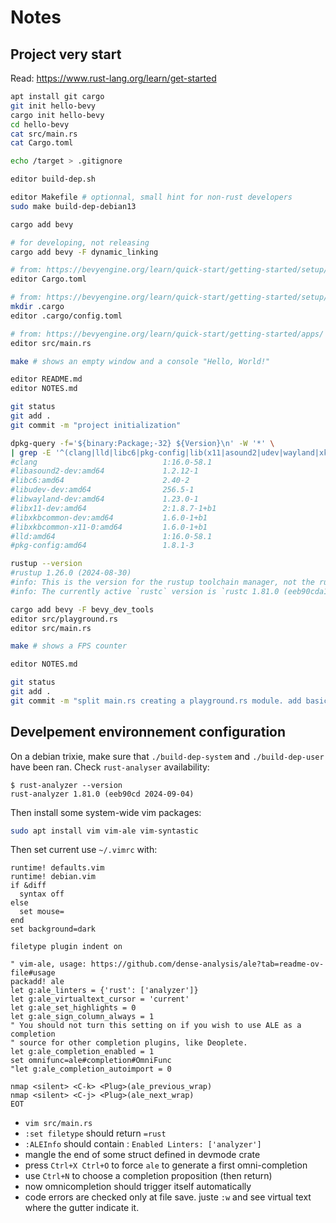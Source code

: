 # Notes

## Project very start

Read: https://www.rust-lang.org/learn/get-started

```sh
apt install git cargo
git init hello-bevy
cargo init hello-bevy
cd hello-bevy
cat src/main.rs
cat Cargo.toml

echo /target > .gitignore

editor build-dep.sh

editor Makefile # optionnal, small hint for non-rust developers
sudo make build-dep-debian13

cargo add bevy

# for developing, not releasing
cargo add bevy -F dynamic_linking

# from: https://bevyengine.org/learn/quick-start/getting-started/setup/#compile-with-performance-optimizations
editor Cargo.toml

# from: https://bevyengine.org/learn/quick-start/getting-started/setup/#alternative-linkers
mkdir .cargo
editor .cargo/config.toml

# from: https://bevyengine.org/learn/quick-start/getting-started/apps/
editor src/main.rs

make # shows an empty window and a console "Hello, World!"

editor README.md
editor NOTES.md

git status
git add .
git commit -m "project initialization"

dpkg-query -f='${binary:Package;-32} ${Version}\n' -W '*' \
| grep -E '^(clang|lld|libc6|pkg-config|lib(x11|asound2|udev|wayland|xkbcommon)-dev|libxkbcommon-x11-0)[: ]'
#clang                            1:16.0-58.1
#libasound2-dev:amd64             1.2.12-1
#libc6:amd64                      2.40-2
#libudev-dev:amd64                256.5-1
#libwayland-dev:amd64             1.23.0-1
#libx11-dev:amd64                 2:1.8.7-1+b1
#libxkbcommon-dev:amd64           1.6.0-1+b1
#libxkbcommon-x11-0:amd64         1.6.0-1+b1
#lld:amd64                        1:16.0-58.1
#pkg-config:amd64                 1.8.1-3

rustup --version                                                                                           |
#rustup 1.26.0 (2024-08-30)
#info: This is the version for the rustup toolchain manager, not the rustc compiler.
#info: The currently active `rustc` version is `rustc 1.81.0 (eeb90cda1 2024-09-04)`

cargo add bevy -F bevy_dev_tools
editor src/playground.rs
editor src/main.rs

make # shows a FPS counter

editor NOTES.md

git status
git add .
git commit -m "split main.rs creating a playground.rs module. add basic FPS overlay"
```

## Develpement environnement configuration

On a debian trixie, make sure that `./build-dep-system` and `./build-dep-user` have been ran. Check `rust-analyser` availability:

```
$ rust-analyzer --version
rust-analyzer 1.81.0 (eeb90cd 2024-09-04)
```

Then install some system-wide vim packages:
```sh
sudo apt install vim vim-ale vim-syntastic
```
Then set current use `~/.vimrc` with:
```vim
runtime! defaults.vim
runtime! debian.vim
if &diff
  syntax off
else
  set mouse=
end
set background=dark

filetype plugin indent on

" vim-ale, usage: https://github.com/dense-analysis/ale?tab=readme-ov-file#usage
packadd! ale
let g:ale_linters = {'rust': ['analyzer']}
let g:ale_virtualtext_cursor = 'current'
let g:ale_set_highlights = 0
let g:ale_sign_column_always = 1
" You should not turn this setting on if you wish to use ALE as a completion
" source for other completion plugins, like Deoplete.
let g:ale_completion_enabled = 1
set omnifunc=ale#completion#OmniFunc
"let g:ale_completion_autoimport = 0

nmap <silent> <C-k> <Plug>(ale_previous_wrap)
nmap <silent> <C-j> <Plug>(ale_next_wrap)
EOT
```

- `vim src/main.rs`
- `:set filetype` should return `=rust`
- `:ALEInfo` should contain : `Enabled Linters: ['analyzer']`
- mangle the end of some struct defined in devmode crate
- press `Ctrl+X Ctrl+O` to force `ale` to generate a first omni-completion
- use `Ctrl+N` to choose a completion proposition (then return)
- now omnicompletion should trigger itself automatically
- code errors are checked only at file save. juste `:w` and see virtual text where the gutter indicate it.
